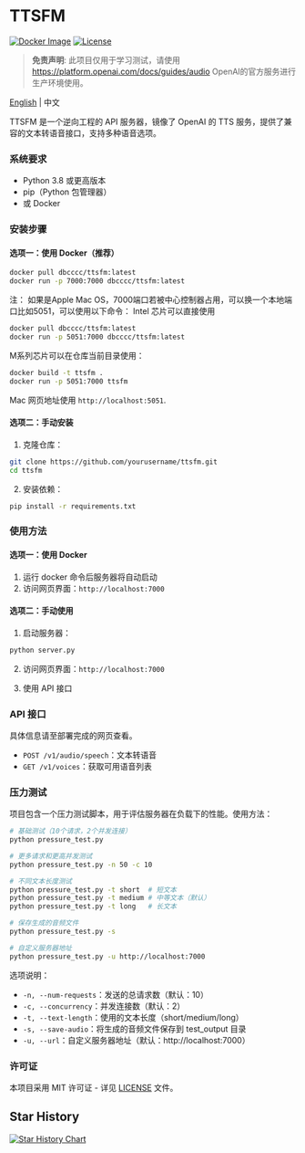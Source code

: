# TTSFM

[![Docker Image](https://img.shields.io/docker/pulls/dbcccc/ttsfm?style=flat-square)](https://hub.docker.com/r/dbcccc/ttsfm)
[![License](https://img.shields.io/github/license/dbccccccc/ttsfm?style=flat-square)](LICENSE)

> **免责声明**: 此项目仅用于学习测试，请使用 https://platform.openai.com/docs/guides/audio OpenAI的官方服务进行生产环境使用。

[English](../README.md) | 中文

TTSFM 是一个逆向工程的 API 服务器，镜像了 OpenAI 的 TTS 服务，提供了兼容的文本转语音接口，支持多种语音选项。

### 系统要求
- Python 3.8 或更高版本
- pip（Python 包管理器）
- 或 Docker

### 安装步骤

#### 选项一：使用 Docker（推荐）
```bash
docker pull dbcccc/ttsfm:latest
docker run -p 7000:7000 dbcccc/ttsfm:latest
```
注：
如果是Apple Mac OS，7000端口若被中心控制器占用，可以换一个本地端口比如5051，可以使用以下命令：
Intel 芯片可以直接使用
```bash
docker pull dbcccc/ttsfm:latest
docker run -p 5051:7000 dbcccc/ttsfm:latest
```
M系列芯片可以在仓库当前目录使用：
```bash
docker build -t ttsfm .
docker run -p 5051:7000 ttsfm
```
  Mac 网页地址使用 `http://localhost:5051`.

#### 选项二：手动安装
1. 克隆仓库：
```bash
git clone https://github.com/yourusername/ttsfm.git
cd ttsfm
```

2. 安装依赖：
```bash
pip install -r requirements.txt
```

### 使用方法

#### 选项一：使用 Docker
1. 运行 docker 命令后服务器将自动启动
2. 访问网页界面：`http://localhost:7000`

#### 选项二：手动使用
1. 启动服务器：
```bash
python server.py
```

2. 访问网页界面：`http://localhost:7000`

3. 使用 API 接口

### API 接口
具体信息请至部署完成的网页查看。
- `POST /v1/audio/speech`：文本转语音
- `GET /v1/voices`：获取可用语音列表

### 压力测试
项目包含一个压力测试脚本，用于评估服务器在负载下的性能。使用方法：

```bash
# 基础测试（10个请求，2个并发连接）
python pressure_test.py

# 更多请求和更高并发测试
python pressure_test.py -n 50 -c 10

# 不同文本长度测试
python pressure_test.py -t short  # 短文本
python pressure_test.py -t medium # 中等文本（默认）
python pressure_test.py -t long   # 长文本

# 保存生成的音频文件
python pressure_test.py -s

# 自定义服务器地址
python pressure_test.py -u http://localhost:7000
```

选项说明：
- `-n, --num-requests`：发送的总请求数（默认：10）
- `-c, --concurrency`：并发连接数（默认：2）
- `-t, --text-length`：使用的文本长度（short/medium/long）
- `-s, --save-audio`：将生成的音频文件保存到 test_output 目录
- `-u, --url`：自定义服务器地址（默认：http://localhost:7000）

### 许可证
本项目采用 MIT 许可证 - 详见 [LICENSE](LICENSE) 文件。 

## Star History

[![Star History Chart](https://api.star-history.com/svg?repos=dbccccccc/ttsfm&type=Date)](https://www.star-history.com/#dbccccccc/ttsfm&Date)